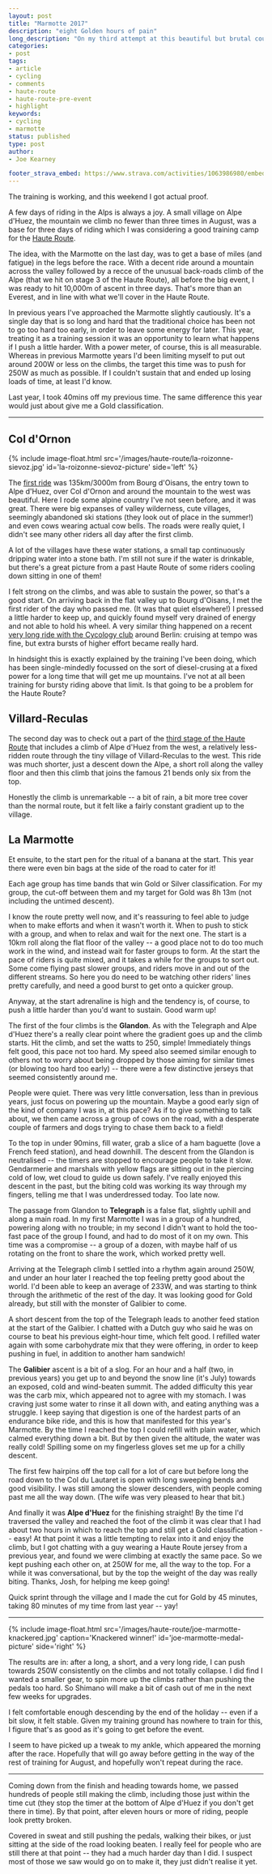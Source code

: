 ```yaml
---
layout: post
title: "Marmotte 2017"
description: "eight Golden hours of pain"
long_description: "On my third attempt at this beautiful but brutal course of 174km and 5500m of ascent I finished with a Brevet d'Or, the Gold Classification"
categories:
- post
tags:
- article
- cycling
- comments
- haute-route
- haute-route-pre-event
- highlight
keywords:
- cycling
- marmotte
status: published
type: post
author:
- Joe Kearney

footer_strava_embed: https://www.strava.com/activities/1063986980/embed/f7fd76f21fc988490571e0695aa8e083e86d0be2
---
```


[haute-route]: /haute-route

The training is working, and this weekend I got actual proof.

A few days of riding in the Alps is always a joy. A small village on Alpe d'Huez, the mountain we climb no fewer than three times in August, was a base for three days of riding which I was considering a good training camp for the [Haute Route][haute-route].

The idea, with the Marmotte on the last day, was to get a base of miles (and fatigue) in the legs before the race. With a decent ride around a mountain across the valley followed by a recce of the unusual back-roads climb of the Alpe (that we hit on stage 3 of the Haute Route), all before the big event, I was ready to hit 10,000m of ascent in three days. That's more than an Everest, and in line with what we'll cover in the Haute Route.

In previous years I've approached the Marmotte slightly cautiously. It's a single day that is so long and hard that the traditional choice has been not to go too hard too early, in order to leave some energy for later. This year, treating it as a training session it was an opportunity to learn what happens if I push a little harder. With a power meter, of course, this is all measurable. Whereas in previous Marmotte years I'd been limiting myself to put out around 200W or less on the climbs, the target this time was to push for 250W as much as possible. If I couldn't sustain that and ended up losing loads of time, at least I'd know.

Last year, I took 40mins off my previous time. The same difference this year would just about give me a Gold classification.

***

## Col d'Ornon

{% include image-float.html src='/images/haute-route/la-roizonne-sievoz.jpg' id='la-roizonne-sievoz-picture' side='left' %}

The [first ride](https://www.strava.com/activities/1060868712) was 135km/3000m from Bourg d'Oisans, the entry town to Alpe d'Huez, over Col d'Ornon and around the mountain to the west was beautiful. Here I rode some alpine country I've not seen before, and it was great. There were big expanses of valley wilderness, cute villages, seemingly abandoned ski stations (they look out of place in the summer!) and even cows wearing actual cow bells. The roads were really quiet, I didn't see many other riders all day after the first climb.

A lot of the villages have these water stations, a small tap continuously dripping water into a stone bath. I'm still not sure if the water is drinkable, but there's a great picture from a past Haute Route of some riders cooling down sitting in one of them!

I felt strong on the climbs, and was able to sustain the power, so that's a good start. On arriving back in the flat valley up to Bourg d'Oisans, I met the first rider of the day who passed me. (It was that quiet elsewhere!) I pressed a little harder to keep up, and quickly found myself very drained of energy and not able to hold his wheel. A very similar thing happened on a recent [very long ride with the Cycology club](https://www.strava.com/activities/1004988203) around Berlin: cruising at tempo was fine, but extra bursts of higher effort became really hard.

In hindsight this is exactly explained by the training I've been doing, which has been single-mindedly focussed on the sort of diesel-crusing at a fixed power for a long time that will get me up mountains. I've not at all been training for bursty riding above that limit. Is that going to be a problem for the Haute Route?

## Villard-Reculas

The second day was to check out a part of the [third stage of the Haute Route](http://www.hauteroute.org/events/view-stage/stage-3-alps-2017) that includes a climb of Alpe d'Huez from the west, a relatively less-ridden route through the tiny village of Villard-Reculas to the west. This ride was much shorter, just a descent down the Alpe, a short roll along the valley floor and then this climb that joins the famous 21 bends only six from the top.

Honestly the climb is unremarkable -- a bit of rain, a bit more tree cover than the normal route, but it felt like a fairly constant gradient up to the village.

## La Marmotte

Et ensuite, to the start pen for the ritual of a banana at the start. This year there were even bin bags at the side of the road to cater for it!

Each age group has time bands that win Gold or Silver classification. For my group, the cut-off between them and my target for Gold was 8h 13m (not including the untimed descent).

I know the route pretty well now, and it's reassuring to feel able to judge when to make efforts and when it wasn't worth it. When to push to stick with a group, and when to relax and wait for the next one. The start is a 10km roll along the flat floor of the valley -- a good place not to do too much work in the wind, and instead wait for faster groups to form. At the start the pace of riders is quite mixed, and it takes a while for the groups to sort out. Some come flying past slower groups, and riders move in and out of the different streams. So here you do need to be watching other riders' lines pretty carefully, and need a good burst to get onto a quicker group.

Anyway, at the start adrenaline is high and the tendency is, of course, to push a little harder than you'd want to sustain. Good warm up!

The first of the four climbs is the **Glandon**. As with the Telegraph and Alpe d'Huez there's a really clear point where the gradient goes up and the climb starts. Hit the climb, and set the watts to 250, simple! Immediately things felt good, this pace not too hard. My speed also seemed similar enough to others not to worry about being dropped by those aiming for similar times (or blowing too hard too early) -- there were a few distinctive jerseys that seemed consistently around me.

People were quiet. There was very little conversation, less than in previous years, just focus on powering up the mountain. Maybe a good early sign of the kind of company I was in, at this pace? As if to give something to talk about, we then came across a group of cows on the road, with a desperate couple of farmers and dogs trying to chase them back to a field!

To the top in under 90mins, fill water, grab a slice of a ham baguette (love a French feed station), and head downhill. The descent from the Glandon is neutralised -- the timers are stopped to encourage people to take it slow. Gendarmerie and marshals with yellow flags are sitting out in the piercing cold of low, wet cloud to guide us down safely. I've really enjoyed this descent in the past, but the biting cold was working its way through my fingers, telling me that I was underdressed today. Too late now.

The passage from Glandon to **Telegraph** is a false flat, slightly uphill and along a main road. In my first Marmotte I was in a group of a hundred, powering along with no trouble; in my second I didn't want to hold the too-fast pace of the group I found, and had to do most of it on my own. This time was a compromise -- a group of a dozen, with maybe half of us rotating on the front to share the work, which worked pretty well.

Arriving at the Telegraph climb I settled into a rhythm again around 250W, and under an hour later I reached the top feeling pretty good about the world. I'd been able to keep an average of 233W, and was starting to think through the arithmetic of the rest of the day. It was looking good for Gold already, but still with the monster of Galibier to come.

A short descent from the top of the Telegraph leads to another feed station at the start of the Galibier. I chatted with a Dutch guy who said he was on course to beat his previous eight-hour time, which felt good. I refilled water again with some carbohydrate mix that they were offering, in order to keep pushing in fuel, in addition to another ham sandwich!

The **Galibier** ascent is a bit of a slog. For an hour and a half (two, in previous years) you get up to and beyond the snow line (it's July) towards an exposed, cold and wind-beaten summit. The added difficulty this year was the carb mix, which appeared not to agree with my stomach. I was craving just some water to rinse it all down with, and eating anything was a struggle. I keep saying that digestion is one of the hardest parts of an endurance bike ride, and this is how that manifested for this year's Marmotte. By the time I reached the top I could refill with plain water, which calmed everything down a bit. But by then given the altitude, the water was really cold! Spilling some on my fingerless gloves set me up for a chilly descent.

The first few hairpins off the top call for a lot of care but before long the road down to the Col du Lautaret is open with long sweeping bends and good visibility. I was still among the slower descenders, with people coming past me all the way down. (The wife was very pleased to hear that bit.)

And finally it was **Alpe d'Huez** for the finishing straight! By the time I'd traversed the valley and reached the foot of the climb it was clear that I had about two hours in which to reach the top and still get a Gold classification -- easy! At that point it was a little tempting to relax into it and enjoy the climb, but I got chatting with a guy wearing a Haute Route jersey from a previous year, and found we were climbing at exactly the same pace. So we kept pushing each other on, at 250W for me, all the way to the top. For a while it was conversational, but by the top the weight of the day was really biting. Thanks, Josh, for helping me keep going!

Quick sprint through the village and I made the cut for Gold by 45 minutes, taking 80 minutes of my time from last year -- yay!

***

{% include image-float.html src='/images/haute-route/joe-marmotte-knackered.jpg' caption='Knackered winner!' id='joe-marmotte-medal-picture' side='right' %}

The results are in: after a long, a short, and a very long ride, I can push towards 250W consistently on the climbs and not totally collapse. I did find I wanted a smaller gear, to spin more up the climbs rather than pushing the pedals too hard. So Shimano will make a bit of cash out of me in the next few weeks for upgrades.

I felt comfortable enough descending by the end of the holiday -- even if a bit slow, it felt stable. Given my training ground has nowhere to train for this, I figure that's as good as it's going to get before the event.

I seem to have picked up a tweak to my ankle, which appeared the morning after the race. Hopefully that will go away before getting in the way of the rest of training for August, and hopefully won't repeat during the race.

***

Coming down from the finish and heading towards home, we passed hundreds of people still making the climb, including those just within the time cut (they stop the timer at the bottom of Alpe d'Huez if you don't get there in time). By that point, after eleven hours or more of riding, people look pretty broken.

Covered in sweat and still pushing the pedals, walking their bikes, or just sitting at the side of the road looking beaten. I really feel for people who are still there at that point -- they had a much harder day than I did. I suspect most of those we saw would go on to make it, they just didn't realise it yet.
